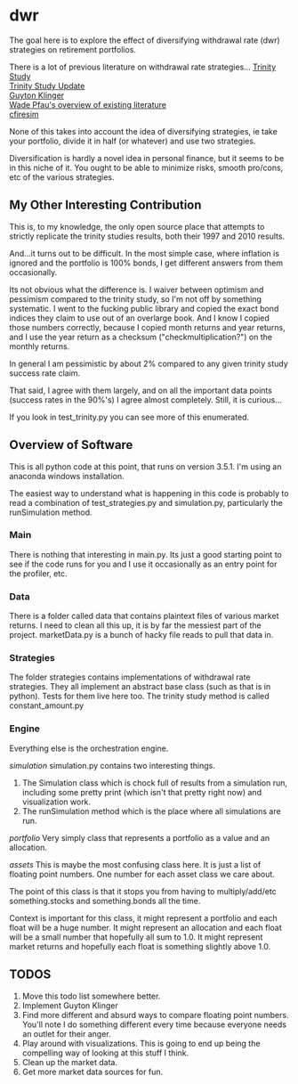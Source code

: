 # dwr
The goal here is to explore the effect of diversifying withdrawal rate (dwr) strategies on retirement portfolios.

There is a lot of previous literature on withdrawal rate strategies...
[Trinity Study](http://afcpe.org/assets/pdf/vol1014.pdf)  
[Trinity Study Update](https://www.onefpa.org/journal/Pages/Portfolio%20Success%20Rates%20Where%20to%20Draw%20the%20Line.aspx)  
[Guyton Klinger](http://cornerstonewealthadvisors.com/wp-content/uploads/2014/09/08-06_WebsiteArticle.pdf)  
[Wade Pfau's overview of existing literature](https://papers.ssrn.com/sol3/papers.cfm?abstract_id=2579123)  
[cfiresim](http://cfiresim.com/)  

None of this takes into account the idea of diversifying strategies, ie take your portfolio, divide it in half (or whatever) and use two strategies.

Diversification is hardly a novel idea in personal finance, but it seems to be in this niche of it. You ought to be able to minimize risks, smooth pro/cons, etc of the various strategies.

## My Other Interesting Contribution
This is, to my knowledge, the only open source place that attempts to strictly replicate the trinity studies results, both their 1997 and 2010 results.

And...it turns out to be difficult. In the most simple case, where inflation is ignored and the portfolio is 100% bonds, I get different answers from them occasionally.

Its not obvious what the difference is. I waiver between optimism and pessimism compared to the trinity study, so I'm not off by something systematic. I went to the fucking public library and copied the exact bond indices they claim to use out of an overlarge book. And I know I copied those numbers correctly, because I copied month returns and year returns, and I use the year return as a checksum ("checkmultiplication?") on the monthly returns.

In general I am pessimistic by about 2% compared to any given trinity study success rate claim.

That said, I agree with them largely, and on all the important data points (success rates in the 90%'s) I agree almost completely. Still, it is curious...

If you look in test_trinity.py you can see more of this enumerated.

## Overview of Software
This is all python code at this point, that runs on version 3.5.1. I'm using an anaconda windows installation.

The easiest way to understand what is happening in this code is probably to read a combination of test_strategies.py and simulation.py, particularly the runSimulation method.

### Main
There is nothing that interesting in main.py. Its just a good starting point to see if the code runs for you and I use it occasionally as an entry point for the profiler, etc.

### Data
There is a folder called data that contains plaintext files of various market returns. I need to clean all this up, it is by far the messiest part of the project. marketData.py is a bunch of hacky file reads to pull that data in.

### Strategies
The folder strategies contains implementations of withdrawal rate strategies. They all implement an abstract base class (such as that is in python). Tests for them live here too. The trinity study method is called constant_amount.py

### Engine
Everything else is the orchestration engine.

*simulation*
simulation.py contains two interesting things. 
1. The Simulation class which is chock full of results from a simulation run, including some pretty print (which isn't that pretty right now) and visualization work.
2. The runSimulation method which is the place where all simulations are run. 

*portfolio*
Very simply class that represents a portfolio as a value and an allocation.

*assets*
This is maybe the most confusing class here. It is just a list of floating point numbers. One number for each asset class we care about.

The point of this class is that it stops you from having to multiply/add/etc something.stocks and something.bonds all the time.

Context is important for this class, it might represent a portfolio and each float will be a huge number. It might represent an allocation and each float will be a small number that hopefully all sum to 1.0. It might represent market returns and hopefully each float is something slightly above 1.0.

## TODOS
1. Move this todo list somewhere better.
2. Implement Guyton Klinger
3. Find more different and absurd ways to compare floating point numbers. You'll note I do something different every time because everyone needs an outlet for their anger.
4. Play around with visualizations. This is going to end up being the compelling way of looking at this stuff I think.
5. Clean up the market data.
6. Get more market data sources for fun.


